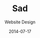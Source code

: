 ---
title: Sad
subtitle: Website Design
layout: default
modal-id: 2
date: '2014-07-17'
img: escape.png
thumbnail: escape-thumbnail.png
alt: image-alt
project-date: '2021'
client: Health
category: Web Development
description: Lorem ipsum dolor sit amet, usu cu alterum nominavi lobortis. At duo
  novum diceret. Tantas apeirian vix et, usu sanctus postulant inciderint ut, populo
  diceret necessitatibus in vim. Cu eum dicam feugiat noluisse.

---